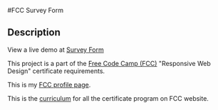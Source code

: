 #FCC Survey Form

## Description

View a live demo at [Survey Form]( https://aezz4007.github.io/fcc-survey-form/)

This project is a part of the [Free Code Camp (FCC)](https://www.freecodecamp.org) "Responsive Web Design" certificate requirements.

This is my [FCC profile page](https://www.freecodecamp.org/aezz4007).

This is the [curriculum](https://www.freecodecamp.org/learn) for all the certificate program on FCC website.